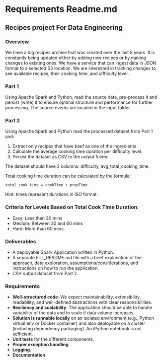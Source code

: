 # Requirements Readme.md

## Recipes project For Data Engineering

### Overview

We have a big recipes archive that was created over the last 8 years. It is constantly being updated either by adding new recipes or by making changes to existing ones. We have a service that can ingest data in JSON format to a selected S3 location. We are interested in tracking changes to see available recipes, their cooking time, and difficulty level.

### Part 1

Using Apache Spark and Python, read the source data, pre-process it and persist (write) it to ensure optimal structure and performance for further processing. The source events are located in the input folder.

### Part 2

Using Apache Spark and Python read the processed dataset from Part 1 and:

1. Extract only recipes that have beef as one of the ingredients.
2. Calculate the average cooking time duration per difficulty level.
3. Persist the dataset as CSV to the output folder.

The dataset should have 2 columns: difficulty, avg_total_cooking_time.

Total cooking time duration can be calculated by the formula:

`total_cook_time = cookTime + prepTime`

Hint: times represent durations in ISO format.

### Criteria for Levels Based on Total Cook Time Duration:

- Easy: Less than 30 mins
- Medium: Between 30 and 60 mins
- Hard: More than 60 mins.

### Deliverables

- A deployable Spark Application written in Python.
- A separate ETL_README.md file with a brief explanation of the approach, data exploration, assumptions/considerations, and instructions on how to run the application.
- CSV output dataset from Part 2.

### Requirements

- **Well-structured code**: We expect maintainability, extensibility, readability, and well-defined abstractions with clear responsibilities.
- **Resiliency and scalability**: The application should be able to handle variability of the data and to scale if data volume increases.
- **Solution is runnable locally** on an isolated environment (e.g., Python virtual env or Docker container) and also deployable on a cluster (including dependency packaging). An iPython notebook is not sufficient.
- **Unit tests** for the different components.
- **Proper exception handling**.
- **Logging**.
- **Documentation**.
